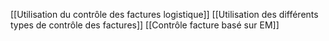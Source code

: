 [[Utilisation du contrôle des factures logistique]]
[[Utilisation des différents types de contrôle des factures]]
[[Contrôle facture basé sur EM]]